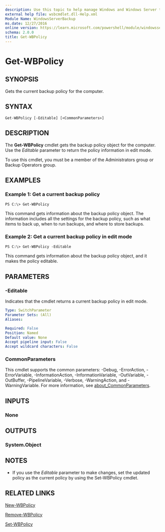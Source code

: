 ```yaml
---
description: Use this topic to help manage Windows and Windows Server technologies with Windows PowerShell.
external help file: wsbcmdlet.dll-Help.xml
Module Name: WindowsServerBackup
ms.date: 12/27/2016
online version: https://learn.microsoft.com/powershell/module/windowsserverbackup/get-wbpolicy?view=windowsserver2025-ps&wt.mc_id=ps-gethelp
schema: 2.0.0
title: Get-WBPolicy
---
```


# Get-WBPolicy

## SYNOPSIS
Gets the current backup policy for the computer.

## SYNTAX

```
Get-WBPolicy [-Editable] [<CommonParameters>]
```

## DESCRIPTION
The **Get-WBPolicy** cmdlet gets the backup policy object for the computer.
Use the *Editable* parameter to return the policy information in edit mode.

To use this cmdlet, you must be a member of the Administrators group or Backup Operators group.

## EXAMPLES

### Example 1: Get a current backup policy
```
PS C:\> Get-WBPolicy
```

This command gets information about the backup policy object.
The information includes all the settings for the backup policy, such as what items to back up, when to run backups, and where to store backups.

### Example 2: Get a current backup policy in edit mode
```
PS C:\> Get-WBPolicy -Editable
```

This command gets information about the backup policy object, and it makes the policy editable.

## PARAMETERS

### -Editable
Indicates that the cmdlet returns a current backup policy in edit mode.

```yaml
Type: SwitchParameter
Parameter Sets: (All)
Aliases:

Required: False
Position: Named
Default value: None
Accept pipeline input: False
Accept wildcard characters: False
```

### CommonParameters
This cmdlet supports the common parameters: -Debug, -ErrorAction, -ErrorVariable, -InformationAction, -InformationVariable, -OutVariable, -OutBuffer, -PipelineVariable, -Verbose, -WarningAction, and -WarningVariable. For more information, see [about_CommonParameters](https://go.microsoft.com/fwlink/?LinkID=113216).

## INPUTS

### None

## OUTPUTS

### System.Object

## NOTES
* If you use the *Editable* parameter to make changes, set the updated policy as the current policy by using the Set-WBPolicy cmdlet.

## RELATED LINKS

[New-WBPolicy](./New-WBPolicy.md)

[Remove-WBPolicy](./Remove-WBPolicy.md)

[Set-WBPolicy](./Set-WBPolicy.md)

